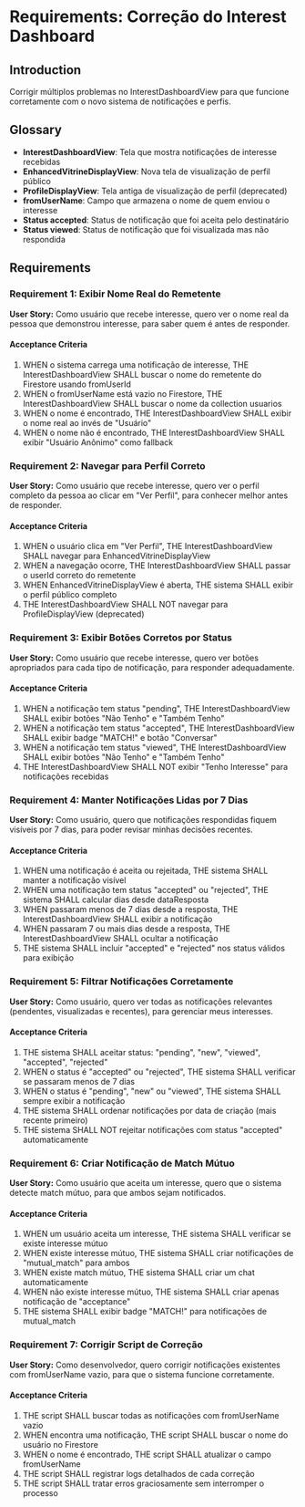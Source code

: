 # Requirements: Correção do Interest Dashboard

## Introduction

Corrigir múltiplos problemas no InterestDashboardView para que funcione corretamente com o novo sistema de notificações e perfis.

## Glossary

- **InterestDashboardView**: Tela que mostra notificações de interesse recebidas
- **EnhancedVitrineDisplayView**: Nova tela de visualização de perfil público
- **ProfileDisplayView**: Tela antiga de visualização de perfil (deprecated)
- **fromUserName**: Campo que armazena o nome de quem enviou o interesse
- **Status accepted**: Status de notificação que foi aceita pelo destinatário
- **Status viewed**: Status de notificação que foi visualizada mas não respondida

## Requirements

### Requirement 1: Exibir Nome Real do Remetente

**User Story:** Como usuário que recebe interesse, quero ver o nome real da pessoa que demonstrou interesse, para saber quem é antes de responder.

#### Acceptance Criteria

1. WHEN o sistema carrega uma notificação de interesse, THE InterestDashboardView SHALL buscar o nome do remetente do Firestore usando fromUserId
2. WHEN o fromUserName está vazio no Firestore, THE InterestDashboardView SHALL buscar o nome da collection usuarios
3. WHEN o nome é encontrado, THE InterestDashboardView SHALL exibir o nome real ao invés de "Usuário"
4. WHEN o nome não é encontrado, THE InterestDashboardView SHALL exibir "Usuário Anônimo" como fallback

### Requirement 2: Navegar para Perfil Correto

**User Story:** Como usuário que recebe interesse, quero ver o perfil completo da pessoa ao clicar em "Ver Perfil", para conhecer melhor antes de responder.

#### Acceptance Criteria

1. WHEN o usuário clica em "Ver Perfil", THE InterestDashboardView SHALL navegar para EnhancedVitrineDisplayView
2. WHEN a navegação ocorre, THE InterestDashboardView SHALL passar o userId correto do remetente
3. WHEN EnhancedVitrineDisplayView é aberta, THE sistema SHALL exibir o perfil público completo
4. THE InterestDashboardView SHALL NOT navegar para ProfileDisplayView (deprecated)

### Requirement 3: Exibir Botões Corretos por Status

**User Story:** Como usuário que recebe interesse, quero ver botões apropriados para cada tipo de notificação, para responder adequadamente.

#### Acceptance Criteria

1. WHEN a notificação tem status "pending", THE InterestDashboardView SHALL exibir botões "Não Tenho" e "Também Tenho"
2. WHEN a notificação tem status "accepted", THE InterestDashboardView SHALL exibir badge "MATCH!" e botão "Conversar"
3. WHEN a notificação tem status "viewed", THE InterestDashboardView SHALL exibir botões "Não Tenho" e "Também Tenho"
4. THE InterestDashboardView SHALL NOT exibir "Tenho Interesse" para notificações recebidas

### Requirement 4: Manter Notificações Lidas por 7 Dias

**User Story:** Como usuário, quero que notificações respondidas fiquem visíveis por 7 dias, para poder revisar minhas decisões recentes.

#### Acceptance Criteria

1. WHEN uma notificação é aceita ou rejeitada, THE sistema SHALL manter a notificação visível
2. WHEN uma notificação tem status "accepted" ou "rejected", THE sistema SHALL calcular dias desde dataResposta
3. WHEN passaram menos de 7 dias desde a resposta, THE InterestDashboardView SHALL exibir a notificação
4. WHEN passaram 7 ou mais dias desde a resposta, THE InterestDashboardView SHALL ocultar a notificação
5. THE sistema SHALL incluir "accepted" e "rejected" nos status válidos para exibição

### Requirement 5: Filtrar Notificações Corretamente

**User Story:** Como usuário, quero ver todas as notificações relevantes (pendentes, visualizadas e recentes), para gerenciar meus interesses.

#### Acceptance Criteria

1. THE sistema SHALL aceitar status: "pending", "new", "viewed", "accepted", "rejected"
2. WHEN o status é "accepted" ou "rejected", THE sistema SHALL verificar se passaram menos de 7 dias
3. WHEN o status é "pending", "new" ou "viewed", THE sistema SHALL sempre exibir a notificação
4. THE sistema SHALL ordenar notificações por data de criação (mais recente primeiro)
5. THE sistema SHALL NOT rejeitar notificações com status "accepted" automaticamente

### Requirement 6: Criar Notificação de Match Mútuo

**User Story:** Como usuário que aceita um interesse, quero que o sistema detecte match mútuo, para que ambos sejam notificados.

#### Acceptance Criteria

1. WHEN um usuário aceita um interesse, THE sistema SHALL verificar se existe interesse mútuo
2. WHEN existe interesse mútuo, THE sistema SHALL criar notificações de "mutual_match" para ambos
3. WHEN existe match mútuo, THE sistema SHALL criar um chat automaticamente
4. WHEN não existe interesse mútuo, THE sistema SHALL criar apenas notificação de "acceptance"
5. THE sistema SHALL exibir badge "MATCH!" para notificações de mutual_match

### Requirement 7: Corrigir Script de Correção

**User Story:** Como desenvolvedor, quero corrigir notificações existentes com fromUserName vazio, para que o sistema funcione corretamente.

#### Acceptance Criteria

1. THE script SHALL buscar todas as notificações com fromUserName vazio
2. WHEN encontra uma notificação, THE script SHALL buscar o nome do usuário no Firestore
3. WHEN o nome é encontrado, THE script SHALL atualizar o campo fromUserName
4. THE script SHALL registrar logs detalhados de cada correção
5. THE script SHALL tratar erros graciosamente sem interromper o processo
